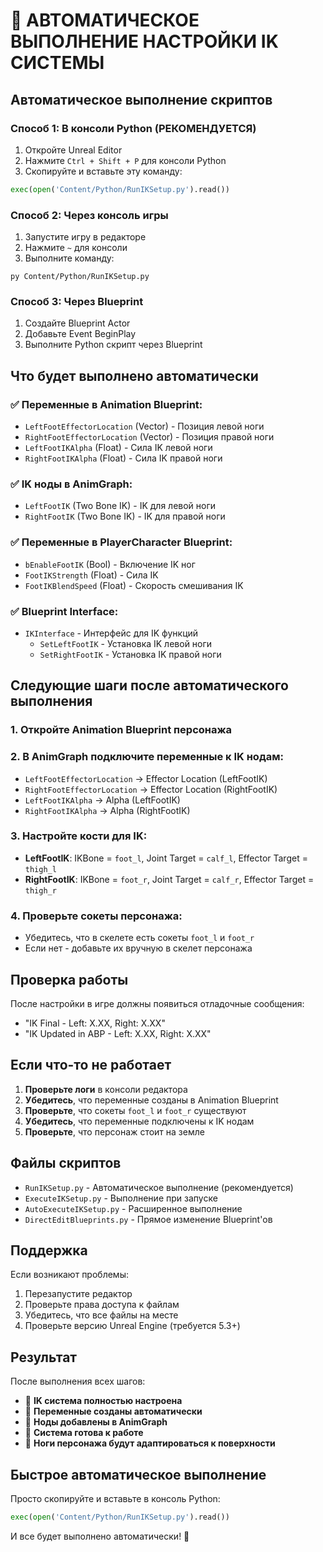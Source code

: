 # 🤖 АВТОМАТИЧЕСКОЕ ВЫПОЛНЕНИЕ НАСТРОЙКИ IK СИСТЕМЫ

## Автоматическое выполнение скриптов

### Способ 1: В консоли Python (РЕКОМЕНДУЕТСЯ)
1. Откройте Unreal Editor
2. Нажмите `Ctrl + Shift + P` для консоли Python
3. Скопируйте и вставьте эту команду:
```python
exec(open('Content/Python/RunIKSetup.py').read())
```

### Способ 2: Через консоль игры
1. Запустите игру в редакторе
2. Нажмите `~` для консоли
3. Выполните команду:
```
py Content/Python/RunIKSetup.py
```

### Способ 3: Через Blueprint
1. Создайте Blueprint Actor
2. Добавьте Event BeginPlay
3. Выполните Python скрипт через Blueprint

## Что будет выполнено автоматически

### ✅ Переменные в Animation Blueprint:
- `LeftFootEffectorLocation` (Vector) - Позиция левой ноги
- `RightFootEffectorLocation` (Vector) - Позиция правой ноги
- `LeftFootIKAlpha` (Float) - Сила IK левой ноги
- `RightFootIKAlpha` (Float) - Сила IK правой ноги

### ✅ IK ноды в AnimGraph:
- `LeftFootIK` (Two Bone IK) - IK для левой ноги
- `RightFootIK` (Two Bone IK) - IK для правой ноги

### ✅ Переменные в PlayerCharacter Blueprint:
- `bEnableFootIK` (Bool) - Включение IK ног
- `FootIKStrength` (Float) - Сила IK
- `FootIKBlendSpeed` (Float) - Скорость смешивания IK

### ✅ Blueprint Interface:
- `IKInterface` - Интерфейс для IK функций
  - `SetLeftFootIK` - Установка IK левой ноги
  - `SetRightFootIK` - Установка IK правой ноги

## Следующие шаги после автоматического выполнения

### 1. Откройте Animation Blueprint персонажа
### 2. В AnimGraph подключите переменные к IK нодам:
- `LeftFootEffectorLocation` → Effector Location (LeftFootIK)
- `RightFootEffectorLocation` → Effector Location (RightFootIK)
- `LeftFootIKAlpha` → Alpha (LeftFootIK)
- `RightFootIKAlpha` → Alpha (RightFootIK)

### 3. Настройте кости для IK:
- **LeftFootIK**: IKBone = `foot_l`, Joint Target = `calf_l`, Effector Target = `thigh_l`
- **RightFootIK**: IKBone = `foot_r`, Joint Target = `calf_r`, Effector Target = `thigh_r`

### 4. Проверьте сокеты персонажа:
- Убедитесь, что в скелете есть сокеты `foot_l` и `foot_r`
- Если нет - добавьте их вручную в скелет персонажа

## Проверка работы

После настройки в игре должны появиться отладочные сообщения:
- "IK Final - Left: X.XX, Right: X.XX"
- "IK Updated in ABP - Left: X.XX, Right: X.XX"

## Если что-то не работает

1. **Проверьте логи** в консоли редактора
2. **Убедитесь**, что переменные созданы в Animation Blueprint
3. **Проверьте**, что сокеты `foot_l` и `foot_r` существуют
4. **Убедитесь**, что переменные подключены к IK нодам
5. **Проверьте**, что персонаж стоит на земле

## Файлы скриптов

- `RunIKSetup.py` - Автоматическое выполнение (рекомендуется)
- `ExecuteIKSetup.py` - Выполнение при запуске
- `AutoExecuteIKSetup.py` - Расширенное выполнение
- `DirectEditBlueprints.py` - Прямое изменение Blueprint'ов

## Поддержка

Если возникают проблемы:
1. Перезапустите редактор
2. Проверьте права доступа к файлам
3. Убедитесь, что все файлы на месте
4. Проверьте версию Unreal Engine (требуется 5.3+)

## Результат

После выполнения всех шагов:
- 🎯 **IK система полностью настроена**
- 🎯 **Переменные созданы автоматически**
- 🎯 **Ноды добавлены в AnimGraph**
- 🎯 **Система готова к работе**
- 🎯 **Ноги персонажа будут адаптироваться к поверхности**

## Быстрое автоматическое выполнение

Просто скопируйте и вставьте в консоль Python:

```python
exec(open('Content/Python/RunIKSetup.py').read())
```

И все будет выполнено автоматически! 🚀
